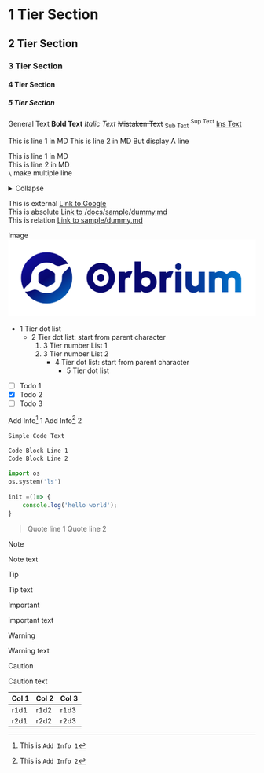 # 1 Tier Section

## 2 Tier Section

### 3 Tier Section

#### 4 Tier Section

##### 5 Tier Section

General Text **Bold Text** *Italic Text* ~~Mistaken Text~~ <sub>Sub Text</sub> <sup>Sup Text</sup> <ins>Ins Text</ins>

This is line 1 in MD
This is line 2 in MD
But display A line

This is line 1 in MD\
This is line 2 in MD\
`\` make multiple line

<details>
<summary>Collapse</summary>

**This is hidden**\
OK

</details>

This is external [Link to Google](https://google.com)\
This is absolute [Link to /docs/sample/dummy.md](/docs/sample/dummy.md)\
This is relation [Link to sample/dummy.md](sample/dummy.md)

Image ![50% Link](sample/orbrium-logo.png)

- 1 Tier dot list
  - 2 Tier dot list: start from parent character
    1. 3 Tier number List 1
    2. 3 Tier number List 2
       - 4 Tier dot list: start from parent character
         - 5 Tier dot list

- [ ] Todo 1
- [x] Todo 2
- [ ] Todo 3

Add Info[^1] 1
Add Info[^2] 2

[^1]: This is `Add Info 1`
[^2]: This is `Add Info 2`

`Simple Code Text`

```
Code Block Line 1
Code Block Line 2
```

```python
import os
os.system('ls')
```

```javascript
init =()=> {
	console.log('hello world');
}
```

> Quote line 1
> Quote line 2

> [!NOTE]
> Note text

> [!TIP]
> Tip text

> [!IMPORTANT]
> important text

> [!WARNING]
> Warning text

> [!CAUTION]
> Caution text

| Col 1 | Col 2 | Col 3 |
| --- | --- | --- |
| r1d1 | r1d2 | r1d3 |
| r2d1 | r2d2 | r2d3 |











